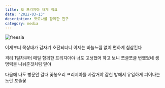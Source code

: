 ```yaml
---
title: 오 프리지아 내게 줘요
date: "2022-03-13"
description: 코로나를 함께한 친구
category: media
---
```


![freesia](https://user-images.githubusercontent.com/3839771/158061227-e1776286-213f-4047-a342-062cfb008ca8.jpg)

어제부터 목상태가 갑자기 호전되더니
이제는 바늘느낌 없이 편하게 침삼킨다

격리 1일차부터 매일 함께한 프리지아야 너도 고생했어 하고 보니 쪼글쪼글 변했었네
생명력을 나눠준것처럼 말야

다음에 나도 병문안 갈때 꽃봉오리 프리지아를 사갈거야 갇힌 방에서 유일하게 피어나는 노란 포슬꽃
